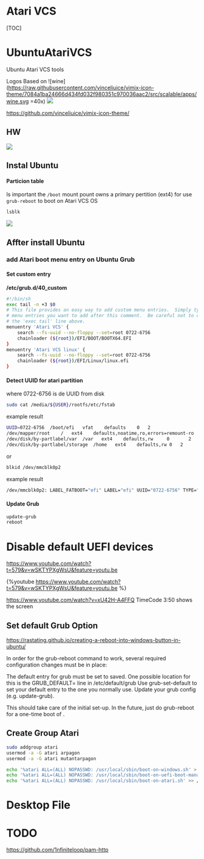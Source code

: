 
Atari VCS
===

[TOC]

# UbuntuAtariVCS
Ubuntu Atari VCS tools

Logos Based on 
![wine](https://raw.githubusercontent.com/vinceliuice/vimix-icon-theme/7084a1ba24666d434fd032f980351c970036aac2/src/scalable/apps/wine.svg =40x)
<img src="https://raw.githubusercontent.com/vinceliuice/vimix-icon-theme/7084a1ba24666d434fd032f980351c970036aac2/src/scalable/apps/wine.svg">

https://github.com/vinceliuice/vimix-icon-theme/

## HW
![](https://minio.sapian.cloud/sapian-hackmd-public-bucket/uploads/upload_299c71eddfb3c843fcde95c7b12becda.png)


## Instal Ubuntu

#### Particion table

Is important the `/boot` mount pount owns a primary pertition (ext4) for use `grub-reboot` to boot on Atari VCS OS

``` bash
lsblk
```

![](https://minio.sapian.cloud/sapian-hackmd-public-bucket/uploads/upload_b3fc262b71b66bb57f4d03eb1fd1ed05.png)


## Affter install Ubuntu

### add Atari boot menu entry on Ubuntu Grub
#### Set custom entry
**/etc/grub.d/40_custom**

``` bash
#!/bin/sh
exec tail -n +3 $0
# This file provides an easy way to add custom menu entries.  Simply type the
# menu entries you want to add after this comment.  Be careful not to change
# the 'exec tail' line above.
menuentry 'Atari VCS' {
    search --fs-uuid --no-floppy --set=root 0722-6756
    chainloader (${root})/EFI/BOOT/BOOTX64.EFI
}
menuentry 'Atari VCS linux' {
    search --fs-uuid --no-floppy --set=root 0722-6756
    chainloader (${root})/EFI/Linux/linux.efi
}
```

#### Detect UUID for atari partition
where 0722-6756 is de UUID from disk 

``` bash
sudo cat /media/${USER}/rootfs/etc/fstab
```
example result
``` bash
UUID=0722-6756	/boot/efi	vfat	defaults	0	2
/dev/mapper/root	/	ext4	defaults,noatime,ro,errors=remount-ro	0	0
/dev/disk/by-partlabel/var	/var   ext4    defaults,rw     0       2
/dev/disk/by-partlabel/storage	/home	ext4	defaults,rw	0	2
```

or 
``` bash
blkid /dev/mmcblk0p2
```
example result
``` bash
/dev/mmcblk0p2: LABEL_FATBOOT="efi" LABEL="efi" UUID="0722-6756" TYPE="vfat" PARTLABEL="EFI-B" PARTUUID="d0755709-8dc6-419d-8abb-2d70ee388c5e"
```
#### Update Grub
``` bash
update-grub
reboot 
```

# Disable default UEFI devices
https://www.youtube.com/watch?t=579&v=wSKTYPXgWsU&feature=youtu.be

{%youtube https://www.youtube.com/watch?t=579&v=wSKTYPXgWsU&feature=youtu.be %}

https://www.youtube.com/watch?v=xU42H-A4FFQ
TimeCode 3:50 shows the screen


## Set default Grub Option

https://rastating.github.io/creating-a-reboot-into-windows-button-in-ubuntu/


In order for the grub-reboot command to work, several required configuration changes must be in place:

The default entry for grub must be set to saved. One possible location for this is the GRUB_DEFAULT= line in /etc/default/grub
Use grub-set-default to set your default entry to the one you normally use.
Update your grub config (e.g. update-grub).

This should take care of the initial set-up. In the future, just do grub-reboot <entry> for a one-time boot of <entry>.
  
## Create Group Atari 

``` bash
sudo addgroup atari
usermod -a -G atari arpagon
usermod -a -G atari mutantarpagon

echo '%atari ALL=(ALL) NOPASSWD: /usr/local/sbin/boot-on-windows.sh' > /etc/sudoers.d/00-atari
echo '%atari ALL=(ALL) NOPASSWD: /usr/local/sbin/boot-on-uefi-boot-manager.sh' >> /etc/sudoers.d/00-atari
echo '%atari ALL=(ALL) NOPASSWD: /usr/local/sbin/boot-on-atari.sh' >> /etc/sudoers.d/00-atari
```

# Desktop File


# TODO
https://github.com/1nfiniteloop/pam-http
